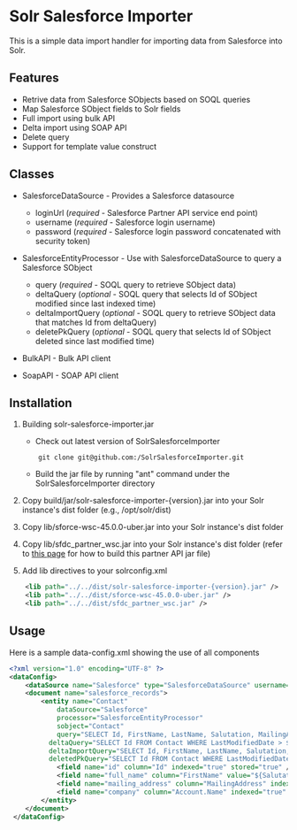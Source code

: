 # Solr Salesforce Importer
This is a simple data import handler for importing data from Salesforce into Solr.

## Features
* Retrive data from Salesforce SObjects based on SOQL queries
* Map Salesforce SObject fields to Solr fields
* Full import using bulk API
* Delta import using SOAP API 
* Delete query
* Support for template value construct

## Classes

* SalesforceDataSource - Provides a Salesforce datasource
    * loginUrl     (*required* - Salesforce Partner API service end point)
    * username     (*required* - Salesforce login username)
    * password     (*required* - Salesforce login password concatenated with security token)
    
* SalesforceEntityProcessor - Use with SalesforceDataSource to query a Salesforce SObject
    * query (*required* - SOQL query to retrieve SObject data)
    * deltaQuery (*optional* - SOQL query that selects Id of SObject modified since last indexed time)
    * deltaImportQuery (*optional* - SOQL query to retrieve SObject data that matches Id from deltaQuery)
    * deletePkQuery (*optional* - SOQL query that selects Id of SObject deleted since last modified time)
    
* BulkAPI - Bulk API client

* SoapAPI - SOAP API client

## Installation
1. Building solr-salesforce-importer.jar
    - Check out latest version of SolrSalesforceImporter
    ```
        git clone git@github.com:/SolrSalesforceImporter.git
    ```
    - Build the jar file by running "ant" command under the SolrSalesforceImporter directory
     
3. Copy build/jar/solr-salesforce-importer-{version}.jar into your Solr instance's dist folder (e.g., /opt/solr/dist)
4. Copy lib/sforce-wsc-45.0.0-uber.jar into your Solr instance's dist folder
5. Copy lib/sfdc_partner_wsc.jar into your Solr instance's dist folder (refer to [this page](https://github.com/forcedotcom/wsc) for how to build this partner API jar file)
6. Add lib directives to your solrconfig.xml

```xml
    <lib path="../../dist/solr-salesforce-importer-{version}.jar" />
    <lib path="../../dist/sforce-wsc-45.0.0-uber.jar" />
    <lib path="../../dist/sfdc_partner_wsc.jar" />
```

## Usage
Here is a sample data-config.xml showing the use of all components
```xml
<?xml version="1.0" encoding="UTF-8" ?>
<dataConfig>
    <dataSource name="Salesforce" type="SalesforceDataSource" username="user@mycompany.com" password="MyPasswordMySecureToken" loginUrl="https://login.salesforce.com/services/Soap/u/44.0/"/>
    <document name="salesforce_records">
        <entity name="Contact"
            dataSource="Salesforce"
            processor="SalesforceEntityProcessor"
            sobject="Contact"
            query="SELECT Id, FirstName, LastName, Salutation, MailingAddress, Account.Name FROM Contact"
          deltaQuery="SELECT Id FROM Contact WHERE LastModifiedDate > ${dih.Contact.last_index_time}"
          deltaImportQuery="SELECT Id, FirstName, LastName, Salutation, MailingAddress FROM Contact WHERE Id = '${dih.delta.Id}'"
          deletedPkQuery="SELECT Id FROM Contact WHERE LastModifiedDate > ${dih.Contact.last_index_time} AND IsDeleted = true">
            <field name="id" column="Id" indexed="true" stored="true" />
            <field name="full_name" column="FirstName" value="${Salutation} ${FirstName} ${LastName}" indexed="true" stored="true" />
            <field name="mailing_address" column="MailingAddress" indexed="true" stored="true" />
            <field name="company" column="Account.Name" indexed="true" stored="true" />
      	</entity>
    </document>
 </dataConfig>
```
